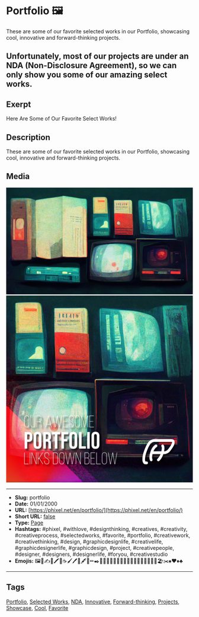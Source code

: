 # Portfolio 🖼️
These are some of our favorite selected works in our Portfolio, showcasing cool, innovative and forward-thinking projects.

Unfortunately, most of our projects are under an NDA (Non-Disclosure Agreement), so we can only show you some of our amazing select works.
------------
## Exerpt
Here Are Some of Our Favorite Select Works!
## Description
These are some of our favorite selected works in our Portfolio, showcasing cool, innovative and forward-thinking projects.
## Media
<img src="media/9f2fe104/portfolio.jpg" loading="lazy"><br>
<img src="media/564d4992/cover-portfolio.jpg" loading="lazy"><br>

------------
- **Slug:** portfolio
- **Date:** 01/01/2000
- **URL:** [https://phixel.net/en/portfolio/](https://phixel.net/en/portfolio/)
- **Short URL:** [false](false)
- **Type:** [Page](#page)
- **Hashtags:** #phixel, #withlove, #designthinking, #creatives, #creativity, #creativeprocess, #selectedworks, #favorite, #portfolio, #creativework, #creativethinking, #design, #graphicdesignlife, #creativelife, #graphicdesignerlife, #graphicdesign, #project, #creativepeople, #designer, #designers, #designerlife, #foryou, #creativestudio
- **Emojis:** 🖼️​💼​✍🎩🖍🌠☕🖌🖊🍭🖋👑✏✒️​🐉🧑‍🎨​🦹👩‍🎨🤸‍♀️🦄🚀🦕📐🎨📏📨🐙🎀🏖✂♠♥♦♣

------------
## Tags
[Portfolio](#portfolio), [Selected Works](#selected-works), [NDA](#nda), [Innovative](#innovative), [Forward-thinking](#forward-thinking), [Projects](#projects), [Showcase](#showcase), [Cool](#cool), [Favorite](#favorite)
